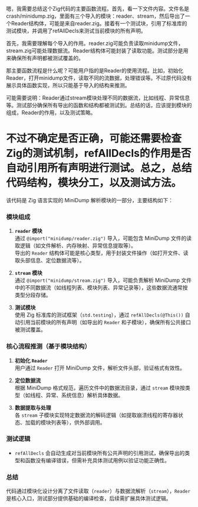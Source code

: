 嗯，我需要总结这个Zig代码的主要函数流程。首先，看一下文件内容。文件名是crash/minidump.zig，里面有三个导入的模块：reader、stream，然后导出了一个Reader结构体，可能是来自reader.zig。接着有一个测试块，引用了标准库的测试模块，并调用了refAllDecls来测试当前模块的所有声明。

首先，我需要理解每个导入的作用。reader.zig可能负责读取minidump文件，stream.zig可能处理数据流。Reader结构体可能封装了读取功能。测试部分是用来确保所有声明都被测试覆盖的。

那主要函数流程是什么呢？可能用户指的是Reader的使用流程。比如，初始化Reader，打开minidump文件，读取不同的流数据，处理错误等。不过原代码没有展示具体函数实现，所以只能基于导入的结构来推测。

可能需要说明：Reader通过stream模块处理不同的数据流，比如线程、异常信息等。测试部分确保所有导出的函数和结构都被测试到。总结的话，应该提到模块的组成，Reader的作用，以及测试策略。

不过不确定是否正确，可能还需要检查Zig的测试机制，refAllDecls的作用是否自动引用所有声明进行测试。总之，总结代码结构，模块分工，以及测试方法。
================================================
该代码是 Zig 语言实现的 MiniDump 解析模块的一部分，主要结构如下：

### 模块组成
1. **`reader` 模块**  
   通过 `@import("minidump/reader.zig")` 导入，可能包含 MiniDump 文件的读取逻辑（如文件解析、内存映射、异常信息提取等）。  
   导出的 `Reader` 结构体可能是核心类型，用于封装文件操作（如打开文件、读取头部信息、定位数据流等）。

2. **`stream` 模块**  
   通过 `@import("minidump/stream.zig")` 导入，可能负责解析 MiniDump 文件中的不同数据流（如线程列表、模块列表、异常记录等），这些数据流通常按类型分段存储。

3. **测试模块**  
   使用 Zig 标准库的测试框架（`std.testing`），通过 `refAllDecls(@This())` 自动引用当前模块的所有声明（如导出的 `Reader` 和子模块），确保所有公共接口被测试覆盖。

### 核心流程推测（基于模块结构）
1. **初始化 `Reader`**  
   用户通过 `Reader` 打开 MiniDump 文件，解析文件头部，验证格式有效性。

2. **定位数据流**  
   根据 MiniDump 格式规范，遍历文件中的数据流目录，通过 `stream` 模块按类型（如线程、异常、系统信息）解析具体数据。

3. **数据提取与处理**  
   各 `stream` 子模块实现特定数据流的解码逻辑（如提取崩溃线程的寄存器状态、加载的模块列表等），供外部调用。

### 测试逻辑
- `refAllDecls` 会自动生成对当前模块所有公共声明的引用测试，确保导出的类型和函数没有编译错误，但需补充具体测试用例以验证功能正确性。

### 总结
代码通过模块化设计分离了文件读取（`reader`）与数据流解析（`stream`），`Reader` 是核心入口，测试部分提供基础的编译检查，后续需扩展具体测试逻辑。
